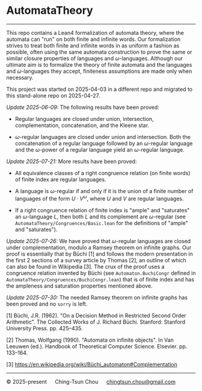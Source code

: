 
# AutomataTheory

--------------------------------

This repo contains a Lean4 formalization of automata theory,
where the automata can "run" on both finite and infinite words.
Our formalization strives to treat both finite and infinite words in
as uniform a fashion as possible, often using the same automata
construction to prove the same or similar closure properties
of languages and $\omega$-languages.
Although our ultimate aim is to formalize the theory of finite
automata and the languages and $\omega$-languages they accept,
finiteness assumptions are made only when necessary.

This project was started on 2025-04-03 in a different repo and
migrated to this stand-alone repo on 2025-04-27.

*Update 2025-06-09:* The following results have been proved:

* Regular languages are closed under union, intersection, complementation,
  concatenation, and the Kleene star.

* $\omega$-regular languages are closed under union and intersection.
  Both the concatenation of a regular language followed by an $\omega$-regular language
  and the $\omega$-power of a regular language yield an $\omega$-regular language.

*Update 2025-07-21:* More results have been proved:

* All equivalence classes of a right congruence relation (on finite words)
  of finite index are regular languages.

* A language is $\omega$-regular if and only if it is the union of a finite
  number of languages of the form $U \cdot V^\omega$, where $U$ and $V$ are
  regular languages.

* If a right congruence relation of finite index is "ample" and "saturates"
  an $\omega$-language $L$, then both $L$ and its complement are $\omega$-regular
  (see `AutomataTheory/Congruences/Basic.lean` for the definitions of "ample" and "saturates").

*Update 2025-07-26:* We have proved that $\omega$-regular languages are closed
under complementation, modulo a Ramsey theorem on infinite graphs.  Our proof
is essentially that by Büchi [1] and follows the modern presentation in the
first 2 sections of a survey article by Thomas [2], an outline of which can also
be found in Wikipedia [3].  The crux of the proof uses a congruence
relation invented by Büchi
(see `Automaton.BuchiCongr` defined in `AutomataTheory/Congruences/BuchiCongr.lean`)
that is of finite index and has the ampleness and saturation properties
mentioned above.

*Update 2025-07-30:* The needed Ramsey theorem on infinite graphs has been proved
and no `sorry` is left.

[1] Büchi, J.R. (1962). "On a Decision Method in Restricted Second Order Arithmetic".
    The Collected Works of J. Richard Büchi. Stanford: Stanford University Press. pp. 425–435.

[2] Thomas, Wolfgang (1990). "Automata on infinite objects". In Van Leeuwen (ed.).
    Handbook of Theoretical Computer Science. Elsevier. pp. 133–164.

[3] https://en.wikipedia.org/wiki/Büchi_automaton#Complementation

--------------------------------

&copy; 2025-present &emsp; Ching-Tsun Chou &emsp; <chingtsun.chou@gmail.com>
